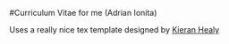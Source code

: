 #Curriculum Vitae for me (Adrian Ionita)

Uses a really nice tex template designed by [Kieran Healy](https://github.com/kjhealy/kjh-vita)

